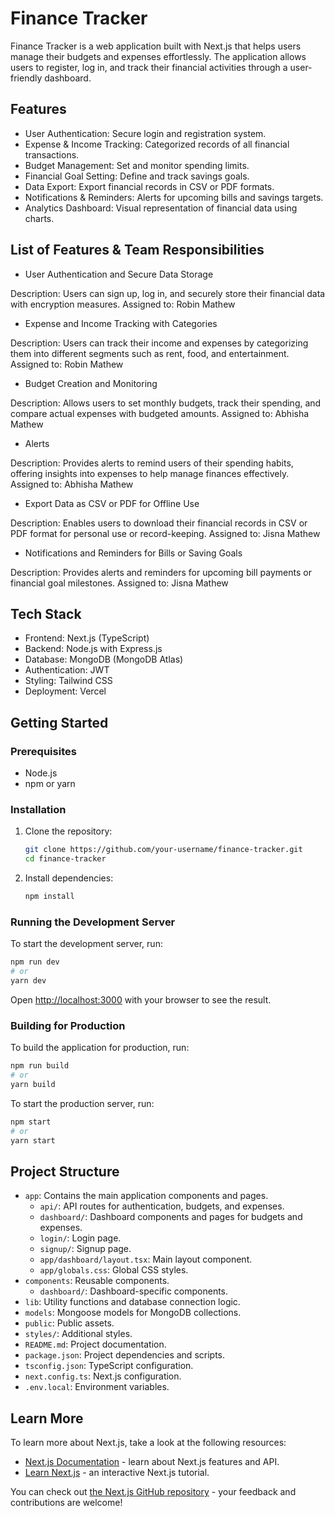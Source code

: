 # Finance Tracker

Finance Tracker is a web application built with Next.js that helps users manage their budgets and expenses effortlessly. The application allows users to register, log in, and track their financial activities through a user-friendly dashboard.

## Features

- User Authentication: Secure login and registration system.
- Expense & Income Tracking: Categorized records of all financial transactions.
- Budget Management: Set and monitor spending limits.
- Financial Goal Setting: Define and track savings goals.
- Data Export: Export financial records in CSV or PDF formats.
- Notifications & Reminders: Alerts for upcoming bills and savings targets.
- Analytics Dashboard: Visual representation of financial data using charts.

## List of Features & Team Responsibilities

- User Authentication and Secure Data Storage

Description: Users can sign up, log in, and securely store their financial data with encryption measures.
Assigned to: Robin Mathew

- Expense and Income Tracking with Categories

Description: Users can track their income and expenses by categorizing them into different segments such as rent, food, and entertainment.
Assigned to: Robin Mathew

- Budget Creation and Monitoring

Description: Allows users to set monthly budgets, track their spending, and compare actual expenses with budgeted amounts.
Assigned to: Abhisha Mathew

- Alerts

Description: Provides alerts to remind users of their spending habits, offering insights into expenses to help manage finances effectively.
Assigned to: Abhisha Mathew

- Export Data as CSV or PDF for Offline Use

Description: Enables users to download their financial records in CSV or PDF format for personal use or record-keeping.
Assigned to: Jisna Mathew

- Notifications and Reminders for Bills or Saving Goals

Description: Provides alerts and reminders for upcoming bill payments or financial goal milestones.
Assigned to: Jisna Mathew

## Tech Stack

- Frontend: Next.js (TypeScript)
- Backend: Node.js with Express.js
- Database: MongoDB (MongoDB Atlas)
- Authentication: JWT
- Styling: Tailwind CSS
- Deployment: Vercel

## Getting Started

### Prerequisites

- Node.js
- npm or yarn

### Installation

1. Clone the repository:

   ```bash
   git clone https://github.com/your-username/finance-tracker.git
   cd finance-tracker
   ```

2. Install dependencies:

   ```bash
   npm install
   ```

### Running the Development Server

To start the development server, run:

```bash
npm run dev
# or
yarn dev
```

Open [http://localhost:3000](http://localhost:3000) with your browser to see the result.

### Building for Production

To build the application for production, run:

```bash
npm run build
# or
yarn build
```

To start the production server, run:

```bash
npm start
# or
yarn start
```

## Project Structure

- `app`: Contains the main application components and pages.
  - `api/`: API routes for authentication, budgets, and expenses.
  - `dashboard/`: Dashboard components and pages for budgets and expenses.
  - `login/`: Login page.
  - `signup/`: Signup page.
  - `app/dashboard/layout.tsx`: Main layout component.
  - `app/globals.css`: Global CSS styles.
- `components`: Reusable components.
  - `dashboard/`: Dashboard-specific components.
- `lib`: Utility functions and database connection logic.
- `models`: Mongoose models for MongoDB collections.
- `public`: Public assets.
- `styles/`: Additional styles.
- `README.md`: Project documentation.
- `package.json`: Project dependencies and scripts.
- `tsconfig.json`: TypeScript configuration.
- `next.config.ts`: Next.js configuration.
- `.env.local`: Environment variables.

## Learn More

To learn more about Next.js, take a look at the following resources:

- [Next.js Documentation](https://nextjs.org/docs) - learn about Next.js features and API.
- [Learn Next.js](https://nextjs.org/learn) - an interactive Next.js tutorial.

You can check out [the Next.js GitHub repository](https://github.com/vercel/next.js) - your feedback and contributions are welcome!
